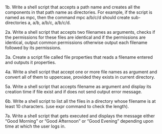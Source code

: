 1b. Write a shell script that accepts a path name and creates all the components in that path name as directories. For example, if the script is named as mpc, then the command mpc a/b/c/d should create sub-directories a, a/b, a/b/c, a/b/c/d.

2a. Write a shell script that accepts two filenames as arguments, checks if the permissions for these files are identical and if the permissions are identical, output common permissions otherwise output each filename followed by its permissions.

3a. Create a script file called file properties that reads a filename entered and outputs it properties.

4a. Write a shell script that accept one or more file names as argument and convert all of them to uppercase, provided they exists in current directory.

5a. Write a shell script that accepts filename as argument and display its creation time if file exist and if does not send output error message.

6b. Write a shell script to list all the files in a directory whose filename is at least 10 characters. (use expr command to check the length).

7a. Write a shell script that gets executed and displays the message either “Good Morning” or “Good Afternoon” or “Good Evening” depending upon time at which the user logs in.
